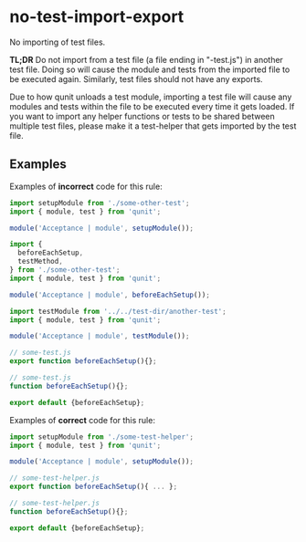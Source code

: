 # no-test-import-export

No importing of test files.

**TL;DR** Do not import from a test file (a file ending in "-test.js") in another test file. Doing so will cause the module and tests from the imported file to be executed again. Similarly, test files should not have any exports.

Due to how qunit unloads a test module, importing a test file will cause any modules and tests within the file to be executed every time it gets loaded. If you want to import any helper functions or tests to be shared between multiple test files, please make it a test-helper that gets imported by the test file.

## Examples

Examples of **incorrect** code for this rule:

```javascript
import setupModule from './some-other-test';
import { module, test } from 'qunit';

module('Acceptance | module', setupModule());
```

```javascript
import {
  beforeEachSetup,
  testMethod,
} from './some-other-test';
import { module, test } from 'qunit';

module('Acceptance | module', beforeEachSetup());
```

```javascript
import testModule from '../../test-dir/another-test';
import { module, test } from 'qunit';

module('Acceptance | module', testModule());
```

```javascript
// some-test.js
export function beforeEachSetup(){};
```

```javascript
// some-test.js
function beforeEachSetup(){};

export default {beforeEachSetup};
```

Examples of **correct** code for this rule:

```javascript
import setupModule from './some-test-helper';
import { module, test } from 'qunit';

module('Acceptance | module', setupModule());
```

```javascript
// some-test-helper.js
export function beforeEachSetup(){ ... };
```

```javascript
// some-test-helper.js
function beforeEachSetup(){};

export default {beforeEachSetup};
```
